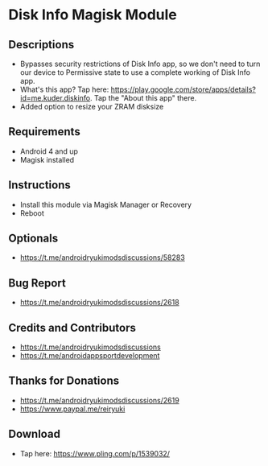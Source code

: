 # Disk Info Magisk Module

## Descriptions
- Bypasses security restrictions of Disk Info app, so we don't need to turn our device to Permissive state to use a complete working of Disk Info app.
- What's this app? Tap here: https://play.google.com/store/apps/details?id=me.kuder.diskinfo. Tap the "About this app" there.
- Added option to resize your ZRAM disksize

## Requirements
- Android 4 and up
- Magisk installed

## Instructions
- Install this module via Magisk Manager or Recovery
- Reboot

## Optionals
- https://t.me/androidryukimodsdiscussions/58283

## Bug Report
- https://t.me/androidryukimodsdiscussions/2618

## Credits and Contributors
- https://t.me/androidryukimodsdiscussions
- https://t.me/androidappsportdevelopment

## Thanks for Donations
- https://t.me/androidryukimodsdiscussions/2619
- https://www.paypal.me/reiryuki

## Download
- Tap here: https://www.pling.com/p/1539032/

